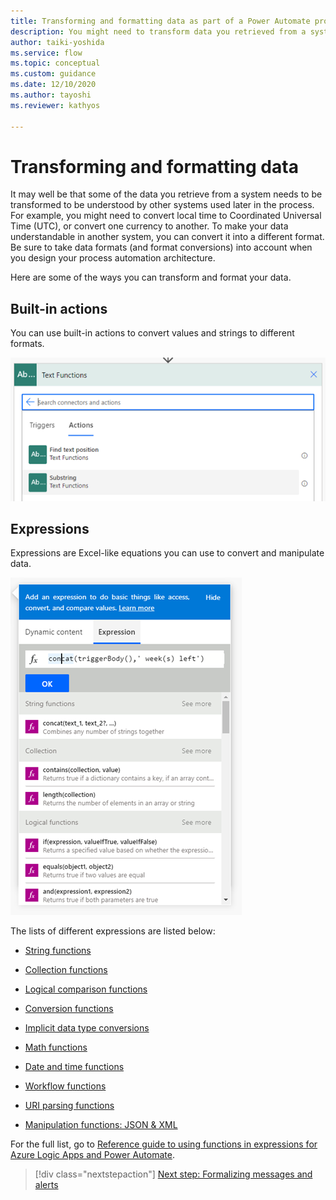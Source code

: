 ```yaml
---
title: Transforming and formatting data as part of a Power Automate project | Microsoft Docs
description: You might need to transform data you retrieved from a system to be usable by other systems later in the process. This article explains the different methods you can use.
author: taiki-yoshida
ms.service: flow
ms.topic: conceptual
ms.custom: guidance
ms.date: 12/10/2020
ms.author: tayoshi
ms.reviewer: kathyos

---
```


# Transforming and formatting data

It may well be that some of the data you retrieve from a system needs to be transformed
to be understood by other systems used later in the process. For
example, you might need to convert local time to Coordinated Universal Time (UTC), or convert one currency to another. To make your data understandable in another system, you can
convert it into a different format. Be sure to take data formats (and format conversions) into
account when you design your process automation architecture.

Here are some of the ways you can transform and format your data.

## Built-in actions

You can use built-in actions to convert values and strings to different formats.

![Built-in actions for text](media/text-function.png "Built-in actions for text")

## Expressions

Expressions are Excel-like equations you can use to convert and manipulate data. 

![Example of concatenating strings by using expression](media/using-expressions.png "Example of concatenating strings with expression")

The lists of different expressions are listed below:

-   [String functions](/azure/logic-apps/workflow-definition-language-functions-reference#string-functions)

-   [Collection functions](/azure/logic-apps/workflow-definition-language-functions-reference#collection-functions)

-   [Logical comparison functions](/azure/logic-apps/workflow-definition-language-functions-reference#logical-comparison-functions)

-   [Conversion functions](/azure/logic-apps/workflow-definition-language-functions-reference#conversion-functions)

-   [Implicit data type conversions](/azure/logic-apps/workflow-definition-language-functions-reference#implicit-data-type-conversions)

-   [Math functions](/azure/logic-apps/workflow-definition-language-functions-reference#math-functions)

-   [Date and time functions](/azure/logic-apps/workflow-definition-language-functions-reference#date-and-time-functions)

-   [Workflow functions](/azure/logic-apps/workflow-definition-language-functions-reference#workflow-functions)

-   [URI parsing functions](/azure/logic-apps/workflow-definition-language-functions-reference#uri-parsing-functions)

-   [Manipulation functions: JSON & XML](/azure/logic-apps/workflow-definition-language-functions-reference#manipulation-functions-json--xml)

For the full list, go to [Reference guide to using functions in expressions for Azure Logic Apps and Power Automate](/azure/logic-apps/workflow-definition-language-functions-reference).

> [!div class="nextstepaction"]
> [Next step: Formalizing messages and alerts](formalizing-messages-alerts.md)